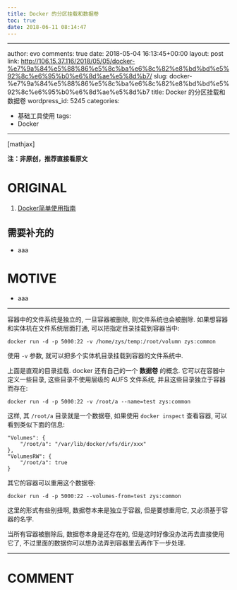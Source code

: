 ```yaml
---
title: Docker 的分区挂载和数据卷
toc: true
date: 2018-06-11 08:14:47
---
```

---
author: evo
comments: true
date: 2018-05-04 16:13:45+00:00
layout: post
link: http://106.15.37.116/2018/05/05/docker-%e7%9a%84%e5%88%86%e5%8c%ba%e6%8c%82%e8%bd%bd%e5%92%8c%e6%95%b0%e6%8d%ae%e5%8d%b7/
slug: docker-%e7%9a%84%e5%88%86%e5%8c%ba%e6%8c%82%e8%bd%bd%e5%92%8c%e6%95%b0%e6%8d%ae%e5%8d%b7
title: Docker 的分区挂载和数据卷
wordpress_id: 5245
categories:
- 基础工具使用
tags:
- Docker
---

<!-- more -->

[mathjax]

**注：非原创，推荐直接看原文**


# ORIGINAL





 	
  1. [Docker简单使用指南](https://www.w3cschool.cn/use_docker/)




## 需要补充的





 	
  * aaa




# MOTIVE





 	
  * aaa





* * *



容器中的文件系统是独立的, 一旦容器被删除, 则文件系统也会被删除. 如果想容器和实体机在文件系统层面打通, 可以把指定目录挂载到容器当中:

    
    docker run -d -p 5000:22 -v /home/zys/temp:/root/volumn zys:common
    


使用 `-v` 参数, 就可以把多个实体机目录挂载到容器的文件系统中.

上面是直观的目录挂载. docker 还有自己的一个 **数据卷** 的概念. 它可以在容器中定义一些目录, 这些目录不使用层级的 AUFS 文件系统, 并且这些目录独立于容器而存在:

    
    docker run -d -p 5000:22 -v /root/a --name=test zys:common
    


这样, 其 `/root/a` 目录就是一个数据卷, 如果使用 `docker inspect` 查看容器, 可以看到类似下面的信息:

    
    "Volumes": {
        "/root/a": "/var/lib/docker/vfs/dir/xxx"
    },
    "VolumesRW": {
        "/root/a": true
    }
    


其它的容器可以重用这个数据卷:

    
    docker run -d -p 5000:22 --volumes-from=test zys:common
    


这里的形式有些别扭啊, 数据卷本来是独立于容器, 但是要想重用它, 又必须基于容器的名字.

当所有容器被删除后, 数据卷本身是还存在的, 但是这时好像没办法再去直接使用它了, 不过里面的数据你可以想办法弄到容器里去再作下一步处理.























* * *





# COMMENT



